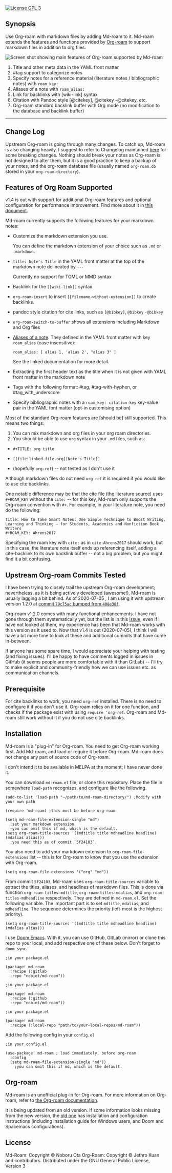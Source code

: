 [![License GPL 3][badge-license]](http://www.gnu.org/licenses/gpl-3.0.txt)


## Synopsis

Use Org-roam with markdown files by adding Md-roam to it.
Md-roam extends the features and functions provided by [Org-roam](https://www.orgroam.com/) to support markdown files in addition to org files. 

![Screen shot showing main features of Org-roam supported by Md-roam](./images/2020-07-05_22-02-32.png)

1. Title and other meta data in the YAML front matter
2. #tag support to categorize notes
3. Specify notes for a reference material (literature notes / bibliographic notes) with `roam_key:` 
4. Aliases of a note with `roam_alias:`
5. Link for backlinks with [wiki-link] syntax
6. Citation with Pandoc style [@citekey], @citekey -@citekey, etc.
7. Org-roam standard backlink buffer with Org mode (no modification to the database and backlink buffer)

---

## Change Log

Upstream Org-roam is going through many changes. To catch up, Md-roam is also changing heavily. I suggest to refer to Changelog maintained [here](CHANGELOG.md) for some breaking changes. Nothing should break your notes as Org-roam is not designed to alter them, but it is a good practice to keep a backup of your notes, and the org-roam database file (usually named `org-roam.db` stored in your `org-roam-directory`).

## Features of Org Roam Supported

v1.4 is out with support for additional Org-roam features and optional configuration for performance improvement. Find more about it in [this document](./docs/v1.4.md). 

Md-roam currently supports the following features for your markdown notes:

- Customize the markdown extension you use.

   You can define the markdown extension of your choice such as `.md` or `.markdown`.
   
- `title: Note's Title` in the YAML front matter at the top of the markdown note delineated by `---`

   Currently no support for TOML or MMD syntax

- Backlink for the `[[wiki-link]]` syntax

- `org-roam-insert` to insert `[[filename-without-extension]]` to create backlinks. 

- pandoc style citation for cite links, such as `[@bibkey]`, `@bibkey` `-@bibkey`

- `org-roam-switch-to-buffer` shows all extensions including Markdown and Org files

- [Aliases of a note](./docs/aliases.md). They defined in the YAML front matter with key `roam_alias` (case insensitive):

   ```
   roam_alias: [ alias 1, 'alias 2', "alias 3" ]
   ```
   
   See the linked documentation for more detail.


- Extracting the first header text as the title when it is not given with YAML front matter in the markdown note 

- Tags with the following format: #tag, #tag-with-hyphen, or #tag_with_underscore

- Specify bibliographic notes with a `roam_key: citation-key` key-value pair in the YAML font matter (opt-in customising option) 

Most of the standard Org-roam features are [should be] still supported. This means two things:

1. You can mix markdown and org files in your org roam directories. 
2. You should be able to use `org` syntax in your `.md` files, such as:

- `#+TITLE: org title`

- `[[file:linked-file.org][Note's Title]]`

- (hopefully `org-ref`) -- not tested as I don't use it

Although markdown files do not need `org-ref` it is required if you would like to use cite backlinks. 

One notable difference may be that the cite file (the literature source) uses `#+ROAM_KEY` without the `cite:` -- for this key, Md-roam only supports the Org-roam convention with `#+`. For example, in your literature note, you need do the following:

```
title: How to Take Smart Notes: One Simple Technique to Boost Writing, Learning and Thinking – for Students, Academics and Nonfiction Book Writers
#+ROAM_KEY: Ahrens2017
```

Specifying the roam key with `cite:` as in `cite:Ahrens2017` should work, but in this case, the literature note itself ends up referencing itself, adding a cite-backlink to its own backlink buffer -- not a big problem, but you might find it a bit confusing.

## Upstream Org-roam Commits Tested
  
I have been trying to closely trail the upstream Org-roam development; nevertheless, as it is being actively developed (awesome!), Md-roam is usually lagging a bit behind. As of 2020-07-05 , I am using it with upstream version 1.2.0 at [commit `79c75ac` bumped from `408e38f`](https://github.com/org-roam/org-roam/compare/408e38f..79c75ac).

Org-roam v1.2.0 comes with many functional enhancements. I have not gone through them systematically yet, but the list is in this [issue](https://github.com/nobiot/md-roam/issues/25); even if I have not looked at them, my experience has been that Md-roam works with this version as it used to. Now that v1.4 is out (2020-07-05), I think I will have a bit more time to look at these and additional commits that have come in-between.

If anyone has some spare time, I would appreciate your helping with testing (and fixing issues). I'll be happy to have comments logged in issues in GitHub (it seems people are more comfortable with it than GitLab) -- I'll try to make explicit and community-friendly how we can use issues etc. as communication channels. 

## Prerequisite

For cite backlinks to work, you need `org-ref` installed. There is no need to configure it if you don't use it. Org-roam relies on it for one function, and checks if the package exist with using `require 'org-ref`. Org-roam and Md-roam still work without it if you do not use cite backlinks.

## Installation

Md-roam is a "plug-in" for Org-roam. You need to get Org-roam working first. Add Md-roam, and load or require it before Org-roam. Md-roam does not change any part of source code of Org-roam.

I don't intend it to be available in MELPA at the moment; I have never done it.

You can download `md-roam.el` file, or clone this repository. Place the file in somewhere `load-path` recognizes, and configure like the following.


```
(add-to-list 'load-path "~/path/to/md-roam-directory/") ;Modify with your own path

(require 'md-roam) ;this must be before org-roam

(setq md-roam-file-extension-single "md") 
  ;set your markdown extension
  ;you can omit this if md, which is the default.
(setq org-roam-title-sources '((mdtitle title mdheadline headline) (mdalias alias)))
  ;you need this as of commit `5f24103`.
```

You also need to add your markdown extension to `org-roam-file-extensions` list -- this is for Org-roam to know that you use the extension with Org-roam.

```
(setq org-roam-file-extensions '("org" "md"))
```

From commit `5f24103`, Md-roam uses `org-roam-title-sources` variable to extract the titles, aliases, and headlines of markdown files. This is done via function `org-roam-titles-mdtitle`, `org-roam-titles-mdalias`, and `org-roam-titles-mdheadline` respectively. They are defined in `md-roam.el`. Set the following variable. The important part is to set `mdtitle`, `mdalias`, and `mdheadline`. The sequence determines the priority (left-most is the highest priority).

```
(setq org-roam-title-sources '((mdtitle title mdheadline headline) (mdalias alias)))
```

I use [Doom Emacs](https://github.com/hlissner/doom-emacs/blob/develop/docs/getting_started.org#installing-packages-from-external-sources).
With it, you can use GitHub, GitLab (mirror) or clone this repo to your local, and add respective one of these below. Don't forget to `doom sync`.

```
;in your package.el

(package! md-roam
  :recipe (:gitlab
  :repo "nobiot/md-roam"))
```

```
;in your package.el

(package! md-roam
  :recipe (:github
  :repo "nobiot/md-roam"))
```

```
;in your package.el

(package! md-roam
  :recipe (:local-repo "path/to/your-local-repos/md-roam"))
```

Add the following config in your `config.el`

```
;in your config.el

(use-package! md-roam ; load immediately, before org-roam
  :config
  (setq md-roam-file-extension-single "md")) 
    ;you can omit this if md, which is the default.
```

## Org-roam

Md-roam is an unofficial plug-in for Org-roam. For more information on Org-roam, refer to [the Org-roam documentation]( https://org-roam.github.io/org-roam/manual/). 

It is being updated from an old version. If some information looks missing from the new version, the [old one](https://org-roam.readthedocs.io/en/master/installation/) has installation and configuration instructions (including installation guide for Windows users, and Doom and Spacemacs configurations). 

## License

Md-Roam: Copyright © Noboru Ota
Org-Roam: Copyright © Jethro Kuan and contributors. 
Distributed under the GNU General Public License, Version 3

[org]: https://orgmode.org/
[badge-license]: https://img.shields.io/badge/license-GPL_3-green.svg
[docs]: https://org-roam.github.io/org-roam/manual/
[slack]: https://join.slack.com/t/orgroam/shared_invite/zt-deoqamys-043YQ~s5Tay3iJ5QRI~Lxg
[discourse]: https://org-roam.discourse.group/
